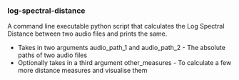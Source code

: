### log-spectral-distance

A command line executable python script that calculates the Log Spectral Distance between two audio files and prints the same.

* Takes in two arguments audio_path_1 and audio_path_2 - The absolute paths of two audio files
* Optionally takes in a third argument other_measures - To calculate a few more distance measures and visualise them
